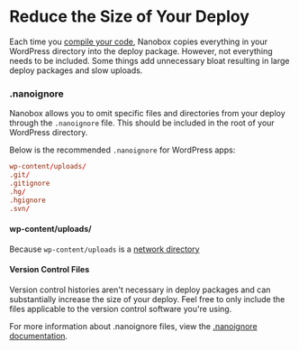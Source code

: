 # Reduce the Size of Your Deploy

Each time you [compile your code](https://docs.nanobox.io/cli/compile/), Nanobox copies everything in your WordPress directory into the deploy package. However, not everything needs to be included. Some things add unnecessary bloat resulting in large deploy packages and slow uploads.

### .nanoignore
Nanobox allows you to omit specific files and directories from your deploy through the `.nanoignore` file. This should be included in the root of your WordPress directory.

Below is the recommended `.nanoignore` for WordPress apps:

```conf
wp-content/uploads/
.git/
.gitignore
.hg/
.hgignore
.svn/
```

#### wp-content/uploads/
Because `wp-content/uploads` is a [network directory](/php/wordpress/advanced/boxfile-explained.html#network_dirs)

#### Version Control Files
Version control histories aren't necessary in deploy packages and can substantially increase the size of your deploy. Feel free to only include the files applicable to the version control software you're using.

For more information about .nanoignore files, view the [.nanoignore documentation](https://docs.nanobox.io/local-dev/local-config/nanoignore/).
